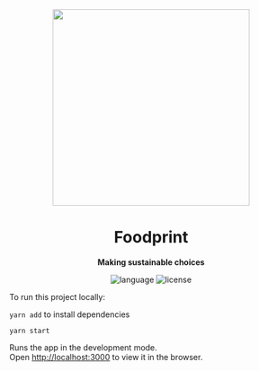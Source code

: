 <div align="center">
    <img src="assets/logo.svg" width="350" height="350" alt="">
    <h1>Foodprint</h1>
    <p>
        <b>Making sustainable choices</b>
    </p>
    <p>
        <img alt="language" src="https://img.shields.io/github/languages/top/eilla1/foodprint" >
        <img alt="license" src="https://img.shields.io/github/license/KhushrajRathod/LightningDelete?color=green">
    </p>
 </div>


To run this project locally:

`yarn add` to install dependencies

`yarn start`

Runs the app in the development mode.<br />
Open [http://localhost:3000](http://localhost:3000) to view it in the browser.
